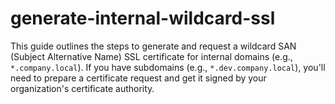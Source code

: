 # generate-internal-wildcard-ssl
This guide outlines the steps to generate and request a wildcard SAN (Subject Alternative Name) SSL certificate for internal domains (e.g., `*.company.local`). If you have subdomains (e.g., `*.dev.company.local`), you'll need to prepare a certificate request and get it signed by your organization's certificate authority.
